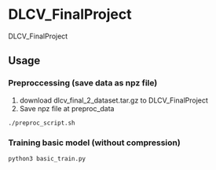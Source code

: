 # DLCV_FinalProject
DLCV_FinalProject

## Usage
### Preproccessing (save data as npz file)
1. download dlcv_final_2_dataset.tar.gz to DLCV_FinalProject
2. Save npz file at preproc_data
```
./preproc_script.sh
```
### Training basic model (without compression)
```
python3 basic_train.py
```
